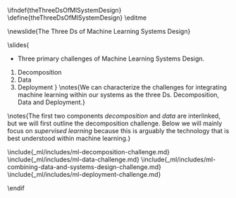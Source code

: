 \ifndef{theThreeDsOfMlSystemDesign}
\define{theThreeDsOfMlSystemDesign}
\editme

\newslide{The Three Ds of Machine Learning Systems Design}

\slides{
* Three primary challenges of Machine Learning Systems Design.
1. Decomposition
2. Data 
3. Deployment
}
\notes{We can characterize the challenges for integrating machine learning within our systems as the three Ds. Decomposition, Data and Deployment.}

\notes{The first two components *decomposition* and *data* are interlinked, but we will first outline the decomposition challenge. Below we will mainly focus on *supervised learning* because this is arguably the technology that is best understood within machine learning.}

\include{_ml/includes/ml-decomposition-challenge.md}
\include{_ml/includes/ml-data-challenge.md}
\include{_ml/includes/ml-combining-data-and-systems-design-challenge.md}
\include{_ml/includes/ml-deployment-challenge.md}

\endif
